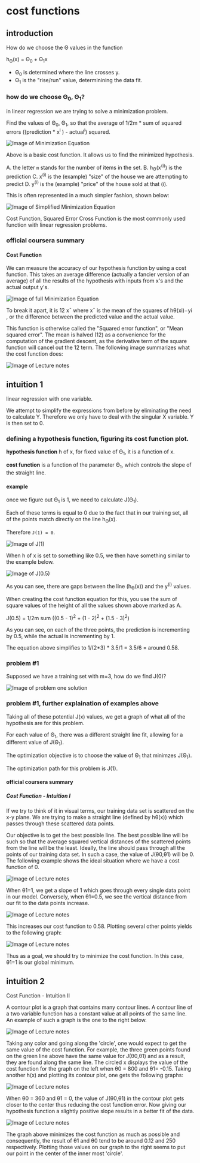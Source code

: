 # cost functions

## introduction

How do we choose the Θ values in the function

h<sub>Θ</sub>(x) = Θ<sub>0</sub> + Θ<sub>1</sub>x

- Θ<sub>0</sub> is determined where the line crosses y.
- Θ<sub>1</sub> is the "rise/run" value, determinining the data fit.

### how do we choose Θ<sub>0</sub>, Θ<sub>1</sub>?

in linear regression we are trying to solve a minimization problem.

Find the values of Θ<sub>0</sub>, Θ<sub>1</sub>, so that the average of 1/2m * sum of squared errors ((prediction * x<sup>i</sup> ) - actual<sup>i</sup>) squared.

![Image of Minimization Equation](https://github.com/awitherow/learning/blob/master/coursera/machine-learning/week-1/img/min.jpg)

Above is a basic cost function. It allows us to find the minimized hypothesis.

A. the letter `m` stands for the number of items in the set.
B. h<sub>Θ</sub>(x<sup>(i)</sup>) is the prediction
C. x<sup>(i)</sup> is the (example) "size" of the house we are attempting to predict
D. y<sup>(i)</sup> is the (example) "price" of the house sold at that (i).

This is often represented in a much simpler fashion, shown below:

![Image of Simplified Minimization Equation](https://raw.githubusercontent.com/awitherow/learning/master/coursera/machine-learning/week-1/img/min-simp.jpg)

Cost Function, Squared Error Cross Function is the most commonly used function with linear regression problems.

### official coursera summary

#### Cost Function

We can measure the accuracy of our hypothesis function by using a cost function. This takes an average difference (actually a fancier version of an average) of all the results of the hypothesis with inputs from x's and the actual output y's.

![Image of full Minimization Equation](https://raw.githubusercontent.com/awitherow/learning/master/coursera/machine-learning/week-1/img/full-eq.png)

To break it apart, it is 12 x¯ where x¯ is the mean of the squares of hθ(xi)−yi , or the difference between the predicted value and the actual value.

This function is otherwise called the "Squared error function", or "Mean squared error". The mean is halved (12) as a convenience for the computation of the gradient descent, as the derivative term of the square function will cancel out the 12 term. The following image summarizes what the cost function does:

![Image of Lecture notes](https://d3c33hcgiwev3.cloudfront.net/imageAssetProxy.v1/R2YF5Lj3EeajLxLfjQiSjg_110c901f58043f995a35b31431935290_Screen-Shot-2016-12-02-at-5.23.31-PM.png?expiry=1492905600000&hmac=t_jgZ_Hjs7mmHBsSQAM3g82xWDLmtGv8GzFzqEpp3xM)

## intuition 1

linear regression with one variable.

We attempt to simplify the expressions from before by eliminating the need to calculate Y. Therefore we only have to deal with the singular X variable. Y is then set to 0.

### defining a hypothesis function, figuring its cost function plot.

**hypothesis function** h of x, for fixed value of Θ<sub>1</sub>, it is a function of x.

**cost function** is a function of the parameter Θ<sub>1</sub>, which controls the slope of the straight line.

#### example

once we figure out Θ<sub>1</sub> is 1, we need to calculate J(Θ<sub>1</sub>).

Each of these terms is equal to 0 due to the fact that in our training set, all of the points match directly on the line h<sub>Θ</sub>(x).

Therefore `J(1) = 0`.

![Image of J(1)](https://raw.githubusercontent.com/awitherow/learning/master/coursera/machine-learning/week-1/img/j1.jpg)

When h of x is set to something like 0.5, we then have something similar to the example below.

![Image of J(0.5)](https://raw.githubusercontent.com/awitherow/learning/master/coursera/machine-learning/week-1/img/j0.5.jpg)

As you can see, there are gaps between the line (h<sub>Θ</sub>(x)) and the y<sup>(i)</sup> values.

When creating the cost function equation for this, you use the sum of square values of the height of all the values shown above marked as A.

J(0.5) = 1/2m sum ((0.5 - 1)<sup>2</sup> + (1 - 2)<sup>2</sup> + (1.5 - 3)<sup>2</sup>)

As you can see, on each of the three points, the prediction is incrementing by 0.5, while the actual is incrementing by 1.

The equation above simplifies to 1/(2*3) *  3.5/1 = 3.5/6 = around 0.58.

### problem #1

Supposed we have a training set with m=3, how do we find J(0)?

![Image of problem one solution](https://raw.githubusercontent.com/awitherow/learning/master/coursera/machine-learning/week-1/img/cost-ex-1.jpg)

### problem #1, further explaination of examples above

Taking all of these potential J(x) values, we get a graph of what all of the hypothesis are for this problem.

For each value of Θ<sub>1</sub>, there was a different straight line fit, allowing for a different value of J(Θ<sub>1</sub>).

The optimization objective is to choose the value of Θ<sub>1</sub> that minimzes J(Θ<sub>1</sub>).

The optimization path for this problem is J(1). 

#### official coursera summary

##### Cost Function - Intuition I

If we try to think of it in visual terms, our training data set is scattered on the x-y plane. We are trying to make a straight line (defined by hθ(x)) which passes through these scattered data points.

Our objective is to get the best possible line. The best possible line will be such so that the average squared vertical distances of the scattered points from the line will be the least. Ideally, the line should pass through all the points of our training data set. In such a case, the value of J(θ0,θ1) will be 0. The following example shows the ideal situation where we have a cost function of 0.

![Image of Lecture notes](https://raw.githubusercontent.com/awitherow/learning/master/coursera/machine-learning/week-1/img/cost-i-1.png)

When θ1=1, we get a slope of 1 which goes through every single data point in our model. Conversely, when θ1=0.5, we see the vertical distance from our fit to the data points increase.

![Image of Lecture notes](https://raw.githubusercontent.com/awitherow/learning/master/coursera/machine-learning/week-1/img/cost-i-2.png)

This increases our cost function to 0.58. Plotting several other points yields to the following graph:

![Image of Lecture notes](https://raw.githubusercontent.com/awitherow/learning/master/coursera/machine-learning/week-1/img/cost-i-3.png)

Thus as a goal, we should try to minimize the cost function. In this case, θ1=1 is our global minimum.


## intuition 2

Cost Function - Intuition II

A contour plot is a graph that contains many contour lines. A contour line of a two variable function has a constant value at all points of the same line. An example of such a graph is the one to the right below.

![Image of Lecture notes](https://raw.githubusercontent.com/awitherow/learning/master/coursera/machine-learning/week-1/img/cost-2-01.png)

Taking any color and going along the 'circle', one would expect to get the same value of the cost function. For example, the three green points found on the green line above have the same value for J(θ0,θ1) and as a result, they are found along the same line. The circled x displays the value of the cost function for the graph on the left when θ0 = 800 and θ1= -0.15. Taking another h(x) and plotting its contour plot, one gets the following graphs:

![Image of Lecture notes](https://raw.githubusercontent.com/awitherow/learning/master/coursera/machine-learning/week-1/img/cost-2-02.png)

When θ0 = 360 and θ1 = 0, the value of J(θ0,θ1) in the contour plot gets closer to the center thus reducing the cost function error. Now giving our hypothesis function a slightly positive slope results in a better fit of the data.

![Image of Lecture notes](https://raw.githubusercontent.com/awitherow/learning/master/coursera/machine-learning/week-1/img/cost-2-03.png)

The graph above minimizes the cost function as much as possible and consequently, the result of θ1 and θ0 tend to be around 0.12 and 250 respectively. Plotting those values on our graph to the right seems to put our point in the center of the inner most 'circle'.

